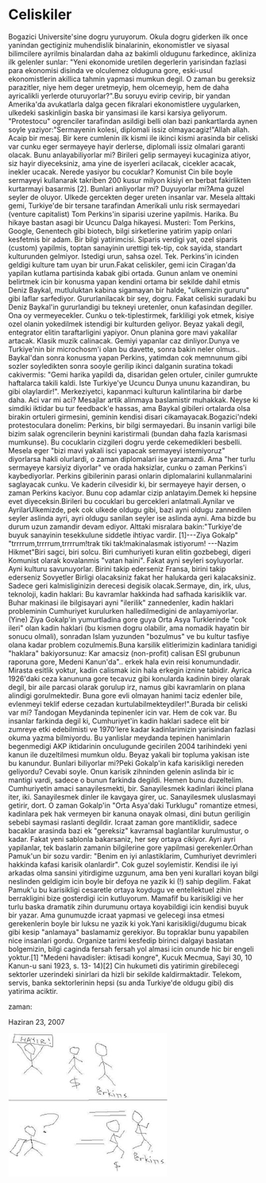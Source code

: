 # Celiskiler
Bogazici Universite'sine dogru yuruyorum. Okula dogru giderken ilk once yanindan gectiginiz muhendislik binalarinin, ekonomistler ve siyasal bilimcilere ayrilmis binalardan daha az bakimli oldugunu farkedince, akliniza ilk gelenler sunlar: "Yeni ekonomide uretilen degerlerin yarisindan fazlasi para ekonomisi disinda ve olculemez olduguna gore, eski-usul ekonomistlerin akillica tahmin yapmasi mumkun degil. O zaman bu gereksiz parazitler, niye hem deger uretmeyip, hem olcemeyip, hem de daha ayricalikli yerlerde oturuyorlar?".Bu soruyu evirip cevirip, bir yandan Amerika'da avukatlarla dalga gecen fikralari ekonomistlere uygularken, ulkedeki saskinligin baska bir yansimasi ile karsi karsiya geliyorum. "Protestocu" ogrenciler tarafindan asildigi belli olan bazi pankartlarda aynen soyle yaziyor:"Sermayenin kolesi, diplomali issiz olmayacagiz!"Allah allah. Acaip bir mesaj. Bir kere cumlenin ilk kismi ile ikinci kismi arasinda bir celiski var cunku eger sermayeye hayir derlerse, diplomali issiz olmalari garanti olacak. Bunu anlayabiliyorlar mi? Birileri gelip sermayeyi kucaginiza atiyor, siz hayir diyeceksiniz, ama yine de isyerleri acilacak, cicekler acacak, inekler ucacak. Nerede yasiyor bu cocuklar? Komunist Cin bile boyle sermayeyi kullanarak takriben 200 kusur milyon kisiyi en berbat fakirlikten kurtarmayi basarmis [2]. Bunlari anliyorlar mi? Duyuyorlar mi?Ama guzel seyler de oluyor. Ulkede gercekten deger ureten insanlar var. Mesela alttaki gemi, Turkiye'de bir tersane tarafindan Amerikali unlu risk sermayedari (venture capitalist) Tom Perkins'in siparisi uzerine yapilmis. Harika. Bu hikaye bastan asagi bir Ucuncu Dalga hikayesi. Musteri: Tom Perkins, Google, Genentech gibi biotech, bilgi sirketlerine yatirim yapip onlari kesfetmis bir adam. Bir bilgi yatirimcisi. Siparis verdigi yat, ozel siparis (custom) yapilmis, toptan sanayinin urettigi tek-tip, cok sayida, standart kulturunden gelmiyor. Istedigi urun, sahsa ozel. Tek. Perkins'in icinden geldigi kulture tam uyan bir urun.Fakat celiskiler, gemi icin Ciragan'da yapilan kutlama partisinda kabak gibi ortada. Gunun anlam ve onemini belirtmek icin bir konusma yapan kendini ortama bir sekilde dahil etmis Deniz Baykal, mutluluktan kabina sigamayan bir halde, "ulkemizin gururu" gibi laflar sarfediyor. Gururlanilacak bir sey, dogru. Fakat celiski suradaki bu Deniz Baykal'in gururlandigi bu tekneyi uretenler, onun kafasindan degiller. Ona oy vermeyecekler.  Cunku o tek-tiplestirmek, farkliligi yok etmek, kisiye ozel olanin yokedilmek istendigi bir kulturden geliyor. Beyaz yakali degil, entegrator elitin taraftarligini yapiyor. Onun planina gore mavi yakalilar artacak. Klasik muzik calinacak. Gemiyi yapanlar caz dinliyor.Dunya ve Turkiye'nin bir microchosm'i olan bu davette, sonra bakin neler olmus.. Baykal'dan sonra konusma yapan Perkins, yatimdan cok memnunum gibi sozler soyledikten sonra sooyle gerilip ikinci dalganin suratina tokadi cakivermis: "Gemi harika yapildi da, disaridan gelen ortuler, ciniler gumrukte haftalarca takili kaldi. Iste Turkiye'ye Ucuncu Dunya ununu kazandiran, bu gibi olaylardir!". Merkeziyetci, kapanmaci kulturun kalintilarina bir darbe daha. Aci var mi aci? Mesajlar artik alinmaya baslamistir muhakkak. Neyse ki simdiki iktidar bu tur feedback'e hassas, ama Baykal gibileri ortalarda olsa birakin ortuleri girmesini, geminin kendisi disari cikamayacak.Bogazici'ndeki protestoculara donelim: Perkins, bir bilgi sermayedari. Bu insanin varligi bile bizim salak ogrencilerin beynini karistirmali (bundan daha fazla karismasi mumkunse). Bu cocuklarin cizgileri dogru yerde cekemedikleri besbelli. Mesela eger "bizi mavi yakali isci yapacak sermayeyi istemiyoruz" diyorlarsa hakli olurlardi, o zaman diplomalari ise yaramazdi. Ama "her turlu sermayeye karsiyiz diyorlar" ve orada haksizlar, cunku o zaman Perkins'i kaybediyorlar. Perkins gibilerinin parasi onlarin diplomalarini kullanmalarini saglayacak cunku. Ve kaderin cilvesidir ki, bir sermayeye hayir dersen, o zaman Perkins kaciyor. Bunu cop adamlar cizip anlatayim.Demek ki hepsine evet diyeceksin.Birileri bu cocuklari bu gercekleri anlatmali.Aynilar ve AyrilarUlkemizde, pek cok ulkede oldugu gibi, bazi ayni oldugu zannedilen seyler aslinda ayri, ayri oldugu sanilan seyler ise aslinda ayni. Ama bizde bu durum uzun zamandir devam ediyor. Alttaki misralara bakin:"Turkiye'de buyuk sanayinin tesekkulune siddetle ihtiyac vardir. [1]---Ziya Gokalp" "trrrrum,trrrrum,trrrrum!trak tiki tak!makinalasmak istiyorum! ---Nazim Hikmet"Biri sagci, biri solcu. Biri cumhuriyeti kuran elitin gozbebegi, digeri Komunist olarak kovalanmis "vatan haini". Fakat ayni seyleri soyluyorlar. Ayni kulturu savunuyorlar. Birini takip ederseniz Fransa, birini takip ederseniz Sovyetler Birligi olacaksiniz fakat her halukarda geri kalacaksiniz. Sadece geri kalmisliginizin derecesi degisik olacak.Sermaye, din, irk, ulus, teknoloji, kadin haklari: Bu kavramlar hakkinda had safhada karisiklik var. Buhar makinasi ile bilgisayari ayni "ilerilik" zannedenler, kadin haklari probleminin Cumhuriyet kurulurken halledilmedigini de anlayamiyorlar. (Yine) Ziya Gokalp'in yumurtladina gore guya Orta Asya Turklerinde "cok ileri" olan kadin haklari (bu kismen dogru olabilir, ama nomadik hayatin bir sonucu olmali), sonradan Islam yuzunden "bozulmus" ve bu kultur tasfiye olana kadar problem cozulmemis.Buna karsilik elitlerimizin kadinlara tanidigi "haklara" bakiyorsunuz: Kar amacsiz (non-profit) calisan ESI grubunun raporuna gore, Medeni Kanun'da".. erkek hala evin reisi konumundadir. Mirasta esitlik yoktur, kadin calismak icin hala erkegin iznine tabidir. Ayrica 1926'daki ceza kanununa gore tecavuz gibi konularda kadinin birey olarak degil, bir aile parcasi olarak gorulup irz, namus gibi kavramlarin on plana alindigi gorulmektedir. Buna gore evli olmayan hanimi taciz edenler bile, evlenmeyi teklif ederse cezadan kurtulabilmekteydiler!".Burada bir celiski var mi? Tandogan Meydaninda tepinenler icin var. Hem de cok var. Bu insanlar farkinda degil ki, Cumhuriyet'in kadin haklari sadece elit bir zumreye etki edebilmisti ve 1970'lere kadar kadinlarimizin yarisindan fazlasi okuma yazma bilmiyordu. Bu yanlislar meydanda tepinen hanimlarin begenmedigi AKP iktidarinin onculugunde gecirilen 2004 tarihindeki yeni kanun ile duzeltilmesi mumkun oldu. Beyaz yakali bir topluma yakisan iste bu kanundur. Bunlari biliyorlar mi?Peki Gokalp'in kafa karisikligi nereden geliyordu? Cevabi soyle. Onun karisik zihninden gelenin aslinda bir ic mantigi vardi, sadece o bunun farkinda degildi. Hemen bunu duzeltelim.  Cumhuriyetin amaci sanayilesmekti, bir. Sanayilesmek kadinlari ikinci plana iter, iki. Sanayilesmek dinler ile kavgaya girer, uc. Sanayilesmek uluslasmayi getirir, dort. O zaman Gokalp'in "Orta Asya'daki Turklugu" romantize etmesi, kadinlara pek hak vermeyen bir kanuna onayak olmasi, dini butun geriligin sebebi saymasi raslanti degildir. Icraat zaman gore mantiklidir, sadece bacaklar arasinda bazi ek "gereksiz" kavramsal baglantilar kurulmustur, o kadar. Fakat yeni sablonla bakarsaniz, her sey ortaya cikiyor. Ayri ayri yapilanlar, tek baslarin zamanin bilgilerine gore yapilmasi gerekenler.Orhan Pamuk'un bir sozu vardir: "Benim en iyi anlastiklarim, Cumhuriyet devrimleri hakkinda kafasi karisik olanlardir". Cok guzel soylemistir. Kendisi ile iyi arkadas olma sansini yitirdigime uzgunum, ama ben yeni kurallari koyan bilgi neslinden geldigim icin boyle bir defoya ne yazik ki (!) sahip degilim. Fakat Pamuk'u bu karisikligi cesaretle ortaya koydugu ve entellektuel zihin berrakligini bize gosterdigi icin kutluyorum. Mamafif bu karisikligi ve her turlu baska dramatik zihin durumunu ortaya koyabildigi icin kendisi buyuk bir yazar. Ama gunumuzde icraat yapmasi ve gelecegi insa etmesi gerekenlerin boyle bir luksu ne yazik ki yok.Yani karisikligi/dugumu bicak gibi kesip "anlamaya" baslamamiz gerekiyor. Bu topraklar bunu yapabilen nice insanlari gordu. Organize tarimi kesfedip birinci dalgayi baslatan bolgemizin, bilgi caginda fersah fersah yol almasi icin onunde hic bir engeli yoktur.[1] "Medeni havadisler: iktisadi kongre", Kucuk Mecmua, Sayi 30, 10 Kanun-u sani 1923, s. 13- 14)[2] Cin hukumeti dis yatirimin girebilecegi sektorler uzerindeki sinirlari da hizli bir sekilde kaldirmaktadir. Telekom, servis, banka sektorlerinin hepsi (su anda Turkiye'de oldugu gibi) dis yatirima aciktir.







zaman:

Haziran 23, 2007










![](perk.JPG)

